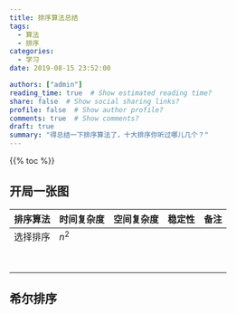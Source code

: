 ```yaml
---
title: 排序算法总结
tags:
  - 算法
  - 排序
categories:
  - 学习
date: 2019-08-15 23:52:00

authors: ["admin"]
reading_time: true  # Show estimated reading time?
share: false  # Show social sharing links?
profile: false  # Show author profile?
comments: true  # Show comments?
draft: true
summary: "得总结一下排序算法了，十大排序你听过哪儿几个？"
---
```


{{% toc %}}

## 开局一张图

| 排序算法 | 时间复杂度 | 空间复杂度 | 稳定性 | 备注 |
| -------- | ---------- | ---------- | ------ | ---- |
| 选择排序 | $n^2$      |            |        |      |
|          |            |            |        |      |
|          |            |            |        |      |
|          |            |            |        |      |
|          |            |            |        |      |
|          |            |            |        |      |
|          |            |            |        |      |
|          |            |            |        |      |
|          |            |            |        |      |



## 希尔排序


